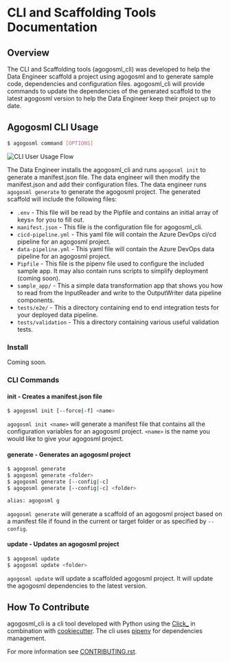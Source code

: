 # CLI and Scaffolding Tools Documentation

## Overview

The CLI and Scaffolding tools (agogosml_cli) was developed to help the Data Engineer scaffold a project using agogosml and to generate sample code, dependencies and configuration files. agogosml_cli will provide commands to update the dependencies of the generated scaffold to the latest agogosml version to help the Data Engineer keep their project up to date.

## Agogosml CLI Usage

```bash
$ agogosml command [OPTIONS]
```

![CLI User Usage Flow](../docs/assets/cli/cli-user-usage-flow.png)

The Data Engineer installs the agogosml_cli and runs `agogosml init` to generate a manifest.json file. The data engineer will then modify the manifest.json and add their configuration files. The data engineer runs `agogosml generate` to generate the agogosml project. The generated scaffold will include the following files:

* `.env` - This file will be read by the Pipfile and contains an initial array of keys= for you to fill out.
* `manifest.json` - This file is the configuration file for agogosml_cli.
* `cicd-pipeline.yml` - This yaml file will contain the Azure DevOps ci/cd pipeline for an agogosml project.
* `data-pipeline.yml` - This yaml file will contain the Azure DevOps data pipeline for an agogosml project.
* `Pipfile` - This file is the pipenv file used to configure the included sample app. It may also contain runs scripts to simplify deployment (coming soon).
* `sample_app/` - This a simple data transformation app that shows you how to read from the InputReader and write to the OutputWriter data pipeline components.
* `tests/e2e/` - This a directory containing end to end integration tests for your deployed data pipeline.
* `tests/validation` - This a directory containing various useful validation tests.

### Install

Coming soon.

### CLI Commands

#### init - Creates a manifest.json file

```bash
$ agogosml init [--force|-f] <name>
```

`agogosml init <name>` will generate a manifest file that contains all the configuration variables for an agogosml project. `<name>` is the name you would like to give your agogosml project.

#### generate - Generates an agogosml project

```bash
$ agogosml generate
$ agogosml generate <folder>
$ agogosml generate [--config|-c]
$ agogosml generate [--config|-c] <folder>

alias: agogosml g
```

`agogosml generate` will generate a scaffold of an agogosml project based on a manifest file if found in the current or target folder or as specified by `--config`.

#### update - Updates an agogosml project

```bash
$ agogosml update
$ agogosml update <folder>
```

`agogosml update` will update a scaffolded agogosml project. It will update the agogosml dependencies to the latest version.

## How To Contribute

agogosml_cli is a cli tool developed with Python using the [Click_](https://click.palletsprojects.com/en/7.x/) in combination with [cookiecutter](https://github.com/audreyr/cookiecutter). The cli uses [pipenv](https://pipenv.readthedocs.io/en/latest/) for dependencies management.

For more information see [CONTRIBUTING.rst](CONTRIBUTING.rst).
